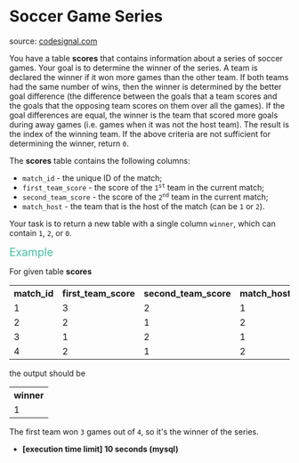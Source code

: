 <h1>Soccer Game Series</h1>
<p>source: <a href="https://www.codesignal.com/">codesignal.com</a>
<div><p>You have a table <strong>scores</strong> that contains information about a series of soccer games. Your goal is to determine the winner of the series. A team is declared the winner if it won more games than the other team. If both teams had the same number of wins, then the winner is determined by the better goal difference (the difference between the goals that a team scores and the goals that the opposing team scores on them over all the games). If the goal differences are equal, the winner is the team that scored more goals during away games (i.e. games when it was not the host team). The result is the index of the winning team. If the above criteria are not sufficient for determining the winner, return <code>0</code>.</p>
<p>The <strong>scores</strong> table contains the following columns:</p>
<ul>
<li><code>match_id</code> - the unique ID of the match;</li>
<li><code>first_team_score</code> - the score of the <code>1<sup>st</sup></code> team in the current match;</li>
<li><code>second_team_score</code> - the score of the <code>2<sup>nd</sup></code> team in the current match;</li>
<li><code>match_host</code> - the team that is the host of the match (can be <code>1</code> or <code>2</code>).</li>
</ul>
<p>Your task is to return a new table with a single column <code>winner</code>, which can contain <code>1</code>, <code>2</code>, or <code>0</code>.</p>
<p><span style="color:#44BFA3;font-size:1.4em">Example</span></p>
<p>For given table <strong>scores</strong></p>
<table>
<tbody><tr>
<th>match_id</th>
<th>first_team_score</th>
<th>second_team_score</th>
<th>match_host</th>
</tr>
<tr>
<td>1</td>
<td>3</td>
<td>2</td>
<td>1</td>
</tr>
<tr>
<td>2</td>
<td>2</td>
<td>1</td>
<td>2</td>
</tr>
<tr>
<td>3</td>
<td>1</td>
<td>2</td>
<td>1</td>
</tr>
<tr>
<td>4</td>
<td>2</td>
<td>1</td>
<td>2</td>
</tr>
</tbody></table>
<p>the output should be</p>
<table>
<tbody><tr>
<th>winner</th>
</tr>
<tr>
<td>1</td>
</tr>
</tbody></table>
<p>The first team won <code>3</code> games out of <code>4</code>, so it's the winner of the series.</p>
<ul>
<li><strong>[execution time limit] 10 seconds (mysql)</strong></li>
</ul>
</div>
